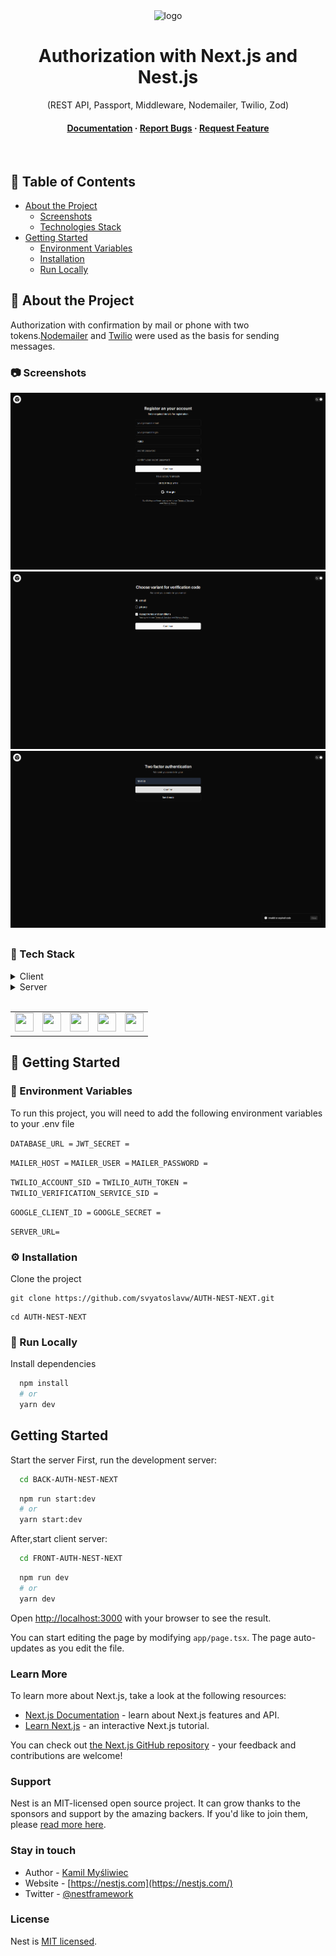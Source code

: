 <div align="center">

  <img src="https://cdn.jsdelivr.net/gh/devicons/devicon@latest/icons/chrome/chrome-original.svg" alt="logo" width="100" height="100" />
  
  <h1>Authorization with Next.js and Nest.js</h1>
  
  <p>
  (REST API, Passport, Middleware, Nodemailer, Twilio, Zod)
  </p>
  
<h4>
    <a href="https://github.com/svyatoslavw/FRONT-SPOTIFY/blob/master/README.md">Documentation</a>
  <span> · </span>
    <a href="https://github.com/svyatoslavw/FRONT-SPOTIFY/issues">Report Bugs</a>
  <span> · </span>
    <a href="https://github.com/svyatoslavw/FRONT-SPOTIFY/issues">Request Feature</a>
  </h4>
</div>

<br />

<!-- Table of Contents -->

## :notebook_with_decorative_cover: Table of Contents

- [About the Project](#star2-about-the-project)
  - [Screenshots](#camera-screenshots)
  - [Technologies Stack](#space_invader-tech-stack)
- [Getting Started](#toolbox-getting-started)
  - [Environment Variables](#key-environment-variables)
  - [Installation](#gear-installation)
  - [Run Locally](#running-run-locally)

<!-- About the Project -->

## :star2: About the Project

Authorization with confirmation by mail or phone with two tokens.<a href="https://nodemailer.com/smtp/">Nodemailer</a> and <a href="https://www.twilio.com/docs/voice/sdks/javascript/get-started/">Twilio</a> were used as the basis for sending messages.

<!-- Screenshots -->

### :camera: Screenshots

<div align="center">
  <a href="#"><img src="https://github.com/svyatoslavw/auth-nest-next/blob/main/screens/1.png" alt="1" /></a><br>
  <a href="#"><img src="https://github.com/svyatoslavw/auth-nest-next/blob/main/screens/2.png" alt="2" /></a><br>
  <a href="#"><img src="https://github.com/svyatoslavw/auth-nest-next/blob/main/screens/3.png" alt="3" /></a><br>
</div>

##

### :space_invader: Tech Stack

<details>
  <summary>Client</summary>
  <ul>
    <li><a href="https://nextjs.org/">Next.js</a></li>
    <li><a href="https://axios-http.com/ru/docs/intro">Axios</a></li>
    <li><a href="https://tanstack.com/query/latest/docs/framework/react/overview">Tanstack Query</a></li>
    <li><a href="https://ui.shadcn.com/docs">Shadcn UI</a></li>
    <li><a href="https://tailwindcss.com/">TailwindCSS</a></li>
    <li><a href="https://zod.dev/">Zod</a></li>
  </ul>
</details>

<details>
<summary>Server</summary>
  <ul>
    <li><a href="https://docs.nestjs.com/">Nest.js</a></li>
    <li><a href="https://www.postgresql.org/docs/">PostgreSQL</a></li>
    <li><a href="https://www.prisma.io/docs/getting-started">Prisma</a></li>
    <li><a href="https://jwt.io/introduction/">JWT</a></li>
    <li><a href="https://www.passportjs.org/">Passport.js</a></li>
    <li><a href="https://nodemailer.com/smtp/">Nodemailer</a></li>
    <li><a href="https://www.twilio.com/docs/voice/sdks/javascript/get-started">Twilio</a></li>
    <li><a href="https://zod.dev/">Zod</a></li>
  </ul>
</details>
<br />

<table>
    <tr>
        <td>
<a href="#"><img src="https://cdn.jsdelivr.net/gh/devicons/devicon/icons/nextjs/nextjs-original.svg" alt="" width="30" height="30" /></a>
        </td>
                        <td>
<a href="#"><img src="https://cdn.jsdelivr.net/gh/devicons/devicon@latest/icons/nestjs/nestjs-original.svg" alt="" width="30" height="30" /></a>
        </td>
                        <td>
<a href="#"><img src="https://cdn.jsdelivr.net/gh/devicons/devicon/icons/javascript/javascript-original.svg" alt="" width="30" height="30" /></a>
        </td>
                                <td>
<a href="#"><img src="https://cdn.jsdelivr.net/gh/devicons/devicon/icons/typescript/typescript-original.svg" alt="" width="30" height="30" /></a>
        </td>
                                <td>
<a href="#"><img src="https://cdn.jsdelivr.net/gh/devicons/devicon@latest/icons/nodejs/nodejs-original.svg" alt="" width="30" height="30" /></a>
        </td>
    </tr>
</table>

## :toolbox: Getting Started

<!-- Env Variables -->

### :key: Environment Variables

To run this project, you will need to add the following environment variables to your .env file

`DATABASE_URL =`
`JWT_SECRET =`

`MAILER_HOST =`
`MAILER_USER =`
`MAILER_PASSWORD =`

`TWILIO_ACCOUNT_SID =`
`TWILIO_AUTH_TOKEN =`
`TWILIO_VERIFICATION_SERVICE_SID =`

`GOOGLE_CLIENT_ID =`
`GOOGLE_SECRET =`

`SERVER_URL=`

### :gear: Installation

Clone the project

```
git clone https://github.com/svyatoslavw/AUTH-NEST-NEXT.git
```

```
cd AUTH-NEST-NEXT
```

<!-- Run Locally -->

### :running: Run Locally

Install dependencies

```bash
  npm install
  # or
  yarn dev
```

## Getting Started

Start the server
First, run the development server:

```bash
  cd BACK-AUTH-NEST-NEXT
```

```bash
  npm run start:dev
  # or
  yarn start:dev
```

After,start client server:

```bash
  cd FRONT-AUTH-NEST-NEXT
```

```bash
  npm run dev
  # or
  yarn dev
```

Open [http://localhost:3000](http://localhost:3000) with your browser to see the result.

You can start editing the page by modifying `app/page.tsx`. The page auto-updates as you edit the file.

### Learn More

To learn more about Next.js, take a look at the following resources:

- [Next.js Documentation](https://nextjs.org/docs) - learn about Next.js features and API.
- [Learn Next.js](https://nextjs.org/learn) - an interactive Next.js tutorial.

You can check out [the Next.js GitHub repository](https://github.com/vercel/next.js/) - your feedback and contributions are welcome!

### Support

Nest is an MIT-licensed open source project. It can grow thanks to the sponsors and support by the amazing backers. If you'd like to join them, please [read more here](https://docs.nestjs.com/support).

### Stay in touch

- Author - [Kamil Myśliwiec](https://kamilmysliwiec.com)
- Website - [https://nestjs.com](https://nestjs.com/)
- Twitter - [@nestframework](https://twitter.com/nestframework)

### License

Nest is [MIT licensed](LICENSE).
